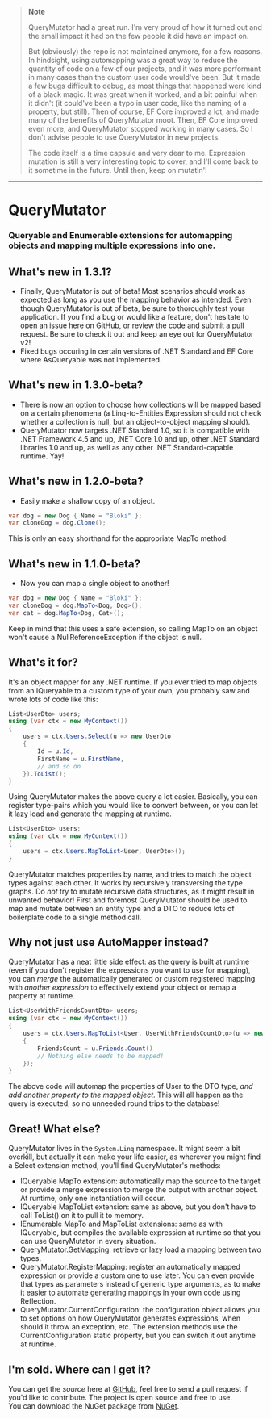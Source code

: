 > **Note**
>
> QueryMutator had a great run. I'm very proud of how it turned out and the small impact it had on the few people it did have an impact on.
>
> But (obviously) the repo is not maintained anymore, for a few reasons. In hindsight, using automapping was a great way to reduce the quantity of code on a few of our projects, and it was more performant in many cases than the custom user code would've been. But it made a few bugs difficult to debug, as most things that happened were kind of a black magic. It was great when it worked, and a bit painful when it didn't (it could've been a typo in user code, like the naming of a property, but still). Then of course, EF Core improved a lot, and made many of the benefits of QueryMutator moot. Then, EF Core improved even more, and QueryMutator stopped working in many cases. So I don't advise people to use QueryMutator in new projects.
>
> The code itself is a time capsule and very dear to me. Expression mutation is still a very interesting topic to cover, and I'll come back to it sometime in the future. Until then, keep on mutatin'!

------

QueryMutator
============

### Queryable and Enumerable extensions for automapping objects and mapping multiple expressions into one.

What's new in 1.3.1?
-------------------------
* Finally, QueryMutator is out of beta! Most scenarios should work as expected as long as you use the mapping
behavior as intended. Even though QueryMutator is out of beta, be sure to thoroughly test your application. If you
find a bug or would like a feature, don't hesitate to open an issue here on GitHub, or review the code and submit 
a pull request. Be sure to check it out and keep an eye out for QueryMutator v2!
* Fixed bugs occuring in certain versions of .NET Standard and EF Core where AsQueryable was not implemented.

What's new in 1.3.0-beta?
-------------------------
* There is now an option to choose how collections will be mapped based on a certain phenomena (a Linq-to-Entities 
Expression should not check whether a collection is null, but an object-to-object mapping should).
* QueryMutator now targets .NET Standard 1.0, so it is compatible with .NET Framework 4.5 and up, .NET Core 1.0 and 
up, other .NET Standard libraries 1.0 and up, as well as any other .NET Standard-capable runtime. Yay!

What's new in 1.2.0-beta?
-------------------------
* Easily make a shallow copy of an object.
```c#
var dog = new Dog { Name = "Bloki" };
var cloneDog = dog.Clone();
```
This is only an easy shorthand for the appropriate MapTo method.

What's new in 1.1.0-beta?
-------------------------
* Now you can map a single object to another!
```c#
var dog = new Dog { Name = "Bloki" };
var cloneDog = dog.MapTo<Dog, Dog>();
var cat = dog.MapTo<Dog, Cat>();
```
Keep in mind that this uses a safe extension, so calling MapTo on an object won't cause a 
NullReferenceException if the object is null.

What's it for?
--------------

It's an object mapper for any .NET runtime. If you ever tried to map objects 
from an IQueryable to a custom type of your own, you probably saw and wrote lots of code like this:
```c#
List<UserDto> users;
using (var ctx = new MyContext())
{
    users = ctx.Users.Select(u => new UserDto
    {
        Id = u.Id,
        FirstName = u.FirstName,
        // and so on
    }).ToList();
}
```

Using QueryMutator makes the above query a lot easier. Basically, you can register type-pairs which you 
would like to convert between, or you can let it lazy load and generate the mapping at runtime.

```c#
List<UserDto> users;
using (var ctx = new MyContext())
{
    users = ctx.Users.MapToList<User, UserDto>();
}
```

QueryMutator matches properties by name, and tries to match the object types against each other. It works 
by recursively transversing the type graphs. Do _not_ try to mutate recursive data structures, as it might
result in unwanted behavior! First and foremost QueryMutator should be used to map and mutate between an
entity type and a DTO to reduce lots of boilerplate code to a single method call.

Why not just use AutoMapper instead?
------------------------------------

QueryMutator has a neat little side effect: as the query is built at runtime (even if you don't register the 
expressions you want to use for mapping), you can *merge* the automatically generated or custom registered 
mapping with _another expression_ to effectively extend your object or remap a property at runtime.

```c#
List<UserWithFriendsCountDto> users;
using (var ctx = new MyContext())
{
    users = ctx.Users.MapToList<User, UserWithFriendsCountDto>(u => new UserWithFriendsCountDto 
    {
        FriendsCount = u.Friends.Count()
		// Nothing else needs to be mapped!
    });
}
```

The above code will automap the properties of User to the DTO type, *and add another property to the 
mapped object*. This will all happen as the query is executed, so no unneeded round trips to the database!

Great! What else?
-----------------

QueryMutator lives in the ```System.Linq``` namespace. It might seem a bit overkill, but actually it can
make your life easier, as wherever you might find a Select extension method, you'll find QueryMutator's methods:
* IQueryable MapTo extension: automatically map the source to the target or provide a merge expression to merge
the output with another object. At runtime, only one instantiation will occur.
* IQueryable MapToList extension: same as above, but you don't have to call ToList() on it to pull it to memory.
* IEnumerable MapTo and MapToList extensions: same as with IQueryable, but compiles the available expression at
runtime so that you can use QueryMutator in every situation.
* QueryMutator.GetMapping: retrieve or lazy load a mapping between two types.
* QueryMutator.RegisterMapping: register an automatically mapped expression or provide a custom one to use 
later. You can even provide that types as parameters instead of generic type arguments, as to make it easier to 
automate generating mappings in your own code using Reflection.
* QueryMutator.CurrentConfiguration: the configuration object allows you to set options on how QueryMutator
generates expressions, when should it throw an exception, etc. The extension methods use the
CurrentConfiguration static property, but you can switch it out anytime at runtime.

I'm sold. Where can I get it?
-----------------------------

You can get the *source* here at [GitHub](https://github.com/yugabe/QueryMutator), feel free to send a pull 
request if you'd like to contribute. The project is open source and free to use.  
You can download the NuGet package from [NuGet](https://www.nuget.org/packages/QueryMutator/).
